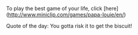 To play the best game of your life, click [here] (http://www.miniclip.com/games/papa-louie/en/)

Quote of the day: You gotta risk it to get the biscuit! 